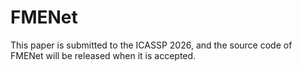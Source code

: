 # FMENet
This paper is submitted to the ICASSP 2026, and the source code of FMENet will be released when it is accepted.
